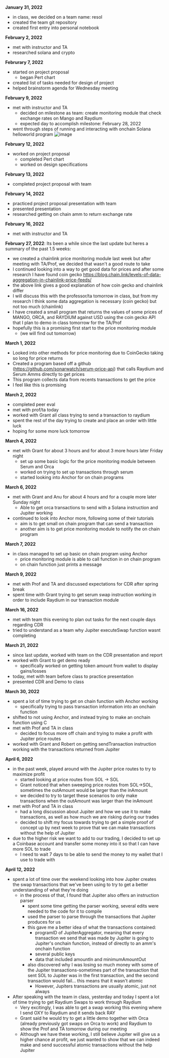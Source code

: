 **January 31, 2022**
- in class, we decided on a team name: resol
- created the team git repository
- created first entry into personal notebook  

**February 2, 2022**
- met with instructor and TA
- researched solana and crypto

**Februrary 7, 2022**
- started on project proposal
  - began Pert chart
- created list of tasks needed for design of project
- helped brainstorm agenda for Wednesday meeting

**February 9, 2022**
- met with instructor and TA
  - decided on milestone as team: create monitoring module that check exchange rates on Mango and Raydium
  - expected day to accomplish milestone: February 28, 2022
- went through steps of running and interacting with onchain Solana helloworld program
![image](https://media.github.tamu.edu/user/13075/files/f6d24b80-89ac-11ec-9221-f19d40684a2c)

**February 12, 2022**
- worked on project proposal  
  - completed Pert chart
  - worked on design specifications

**February 13, 2022**
- completed project proposal with team  

**February 14, 2022**
- practiced project proposal presentation with team
- presented presentation
- researched getting on chain amm to return exchange rate

**February 16, 2022**
- met with instructor and TA

**February 27, 2022**:
Its been a while since the last update but heres a summary of the past 1.5 weeks:
- we created a chainlink price monitoring module last week but after meeting with TA/Prof, we decided that wasn't a good route to take
- I continued looking into a way to get good data for prices and after some research I have found coin gecko
https://blog.chain.link/levels-of-data-aggregation-in-chainlink-price-feeds/
- the above link gives a good explanation of how coin gecko and chainlink differ
- I will discuss this with the professor/ta tomorrow in class, but from my research I think some data aggregation is necessary (coin gecko) but not too much (chainlink)
- I have created a small program that returns the values of some prices of MANGO, ORCA, and RAYDIUM against USD using the coin gecko API that I plan to demo in class tomorrow for the TA/Prof
- hopefully this is a promising first start to the price monitoring module
  - (we will find out tomorrow)
  
**March 1, 2022**  
- Looked into other methods for price monitoring due to CoinGecko taking so long for price returns
- Created a program based off a github (https://github.com/sonarwatch/serum-price-api) that calls Raydium and Serum Amms directly to get prices
- This program collects data from recents transactions to get the price
- I feel like this is promising

**March 2, 2022**
- completed peer eval
- met with prof/ta today
- worked with Grant all class trying to send a transaction to raydium
- spent the rest of the day trying to create and place an order with little luck
- hoping for some more luck tomorrow

**March 4, 2022**
- met with Grant for about 3 hours and for about 3 more hours later Friday night
  - set up some basic logic for the price monitoring module between Serum and Orca
  - worked on trying to set up transactions through serum
  - started looking into Anchor for on chain programs

**March 6, 2022**
- met with Grant and Anu for about 4 hours and for a couple more later Sunday night
  - Able to get orca transactions to send with a Solana instruction and Jupiter working
- continued to look into Anchor more, following some of their tutorials
  - aim is to get small on chain program that can send a transaction
  - another aim is to get price monitoring module to notify the on chain program

**March 7, 2022**
- in class managed to set up basic on chain program using Anchor
  - price monitoring module is able to call function in on chain program 
  - on chain function just prints a message

**March 9, 2022**
- met with Prof and TA and discussed expectations for CDR after spring break
- spent time with Grant trying to get serum swap instruction working in order to include Raydium in our transaction module

**March 16, 2022**
- met with team this evening to plan out tasks for the next couple days regarding CDR
- tried to understand as a team why Jupiter executeSwap function wasnt completing

**March 21, 2022**
- since last update, worked with team on the CDR presentation and report
- worked with Grant to get demo ready
  - specifically worked on getting token amount from wallet to display gains/losses
- today, met with team before class to practice presentation
- presented CDR and Demo to class

**March 30, 2022**
- spent a lot of time trying to get on chain function with Anchor working
  - specifically trying to pass transaction information into an onchain function
- shifted to not using Anchor, and instead trying to make an onchain function using C
- met with Prof and TA in class
  - decided to focus more off chain and trying to make a profit with Jupiter price routes
- worked with Grant and Robert on getting sendTransaction instruction working with the transactions returned from Jupiter

**April 6, 2022**
- in the past week, played around with the Jupiter price routes to try to maximize profit
  - started looking at price routes from SOL -> SOL
  - Grant noticed that when sweeping price routes from SOL->SOL, sometimes the outAmount would be larger than the inAmount
  - we decided to try to target these scenarios to only make transactions when the outAmount was larger than the inAmount
- met with Prof and TA in class
  - had a long discussion about Jupiter and how we use it to make transactions, as well as how much we are risking during our trades
  - decided to shift my focus towards trying to get a simple proof of concept up by next week to prove that we can make transactions without the help of Jupiter
- due to the higher risk we want to add to our trading, I decided to set up a Coinbase account and transfer some money into it so that I can have more SOL to trade
  - I need to wait 7 days to be able to send the money to my wallet that I use to trade with

**April 12, 2022**
- spent a lot of time over the weekend looking into how Jupiter creates the swap transactions that we've been using to try to get a better understanding of what they're doing
  - in the process of that, I found that Jupiter also offers an instruction parser
    - spent some time getting the parser working, several edits were needed to the code for it to compile
    - used the parser to parse through the transactions that Jupiter produces for us
    - this gave me a better idea of what the transactions contained:
      - programID of JupiterAggregator, meaning that every transaction we send that was made by Jupiter is going to Jupiter's onchain function, instead of directly to an amm's onchain function
      - several public keys
      - data that included amountIn and minimumAmountOut
    - also discovered why I was losing so much money with some of the Jupiter transactions-sometimes part of the transaction that sent SOL to Jupiter was in the first transaction, and the second transaction would fail... this means that it wasn't atomic
       - However, Jupiters transactions are usually atomic, just not always
- After speaking with the team in class, yesterday and today I spent a lot of time trying to get Raydium Swaps to work through Raydium
   - Very excitingly, I was able to get a swap working this evening where I send OXY to Raydium and it sends back RAY
   - Grant said he would try to get a little demo together with Orca (already previously got swaps on Orca to work) and Raydium to show the Prof and TA tomorrow during our meeting
   - Although we have these working, I still believe Jupiter will give us a higher chance at profit, we just wanted to show that we can indeed make and send successful atomic transactions without the help Jupiter
